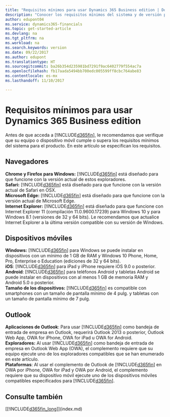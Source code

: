 ```yaml
---
title: "Requisitos mínimos para usar Dynamics 365 Business edition | Documentos de Microsoft"
description: "Conocer los requisitos mínimos del sistema y de versión para usar Microsoft Dynamics 365 Business edition."
author: edupont04
ms.service: dynamics365-financials
ms.topic: get-started-article
ms.devlang: na
ms.tgt_pltfrm: na
ms.workload: na
ms.search.keywords: version
ms.date: 09/22/2017
ms.author: edupont
ms.translationtype: HT
ms.sourcegitcommit: ba26b354d235981bd7291f9ac6402779f554ac7a
ms.openlocfilehash: fb17aada5494bb700edc005599ff8cbc764abe83
ms.contentlocale: es-mx
ms.lasthandoff: 11/10/2017

---
```

# <a name="minimum-requirements-for-using-dynamics-365-business-edition"></a>Requisitos mínimos para usar Dynamics 365 Business edition
Antes de que acceda a [!INCLUDE[d365fin](includes/d365fin_md.md)], le recomendamos que verifique que su equipo o dispositivo móvil cumple o supera los requisitos mínimos del sistema para el producto. En este artículo se especifican los requisitos.  

## <a name="browsers"></a>Navegadores
**Chrome y Firefox para Windows:** [!INCLUDE[d365fin](includes/d365fin_md.md)] está diseñado para que funcione con la versión actual de estos exploradores.  
**Safari:** [!INCLUDE[d365fin](includes/d365fin_md.md)] está diseñado para que funcione con la versión actual de Safari en OSX.  
**Microsoft Edge:** [!INCLUDE[d365fin](includes/d365fin_md.md)] está diseñado para que funcione con la versión actual de Microsoft Edge.  
**Internet Explorer:** [!INCLUDE[d365fin](includes/d365fin_md.md)] está diseñado para que funcione con Internet Explorer 11 (compilación 11.0.9600.17239) para Windows 10 y para Windows 8.1 (versiones de 32 y 64 bits). Le recomendamos que actualice Internet Explorer a la última versión compatible con su versión de Windows.  

## <a name="mobile-devices"></a>Dispositivos móviles
**Windows:** [!INCLUDE[d365fin](includes/d365fin_md.md)] para Windows se puede instalar en dispositivos con un mínimo de 1 GB de RAM y Windows 10 Phone, Home, Pro, Enterprise o Education (ediciones de 32 y 64 bits).  
**iOS**: [!INCLUDE[d365fin](includes/d365fin_md.md)] para iPad y iPhone requiere iOS 9.0 o posterior.  
**Android**: [!INCLUDE[d365fin](includes/d365fin_md.md)] para teléfonos Android y tabletas Android se puede instalar en dispositivos con al menos 1 GB de memoria RAM y Android 5.0 o posterior.  
**Tamaño de los dispositivos:** [!INCLUDE[d365fin](includes/d365fin_md.md)] es compatible con smartphones con un tamaño de pantalla mínimo de 4 pulg. y tabletas con un tamaño de pantalla mínimo de 7 pulg.  

## <a name="outlook"></a>Outlook
**Aplicaciones de Outlook**: Para usar [!INCLUDE[d365fin](includes/d365fin_md.md)] como bandeja de entrada de empresa en Outlook, requerirá Outlook 2013 o posterior, Outlook Web App, OWA for iPhone, OWA for iPad u OWA for Android.  
**Exploradores:** Al usar [!INCLUDE[d365fin](includes/d365fin_md.md)] como bandeja de entrada de empresa en Outlook Web App (OWA), el complemento requiere que su equipo ejecute uno de los exploradores compatibles que se han enumerado en este artículo.  
**Plataformas**: Al usar el complemento de Outlook de [!INCLUDE[d365fin](includes/d365fin_md.md)] en OWA por iPhone, OWA for iPad y OWA por Android, el complemento requiere que su dispositivo móvil ejecute uno de los dispositivos móviles compatibles especificados para [!INCLUDE[d365fin](includes/d365fin_md.md)].  

## <a name="see-also"></a>Consulte también
[[!INCLUDE[d365fin_long](includes/d365fin_long_md.md)]](index.md)  

